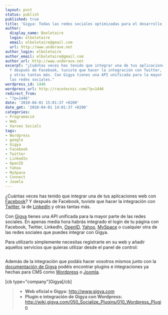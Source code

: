 ```yaml
---
layout: post
status: publish
published: true
title: 'Gigya: Todas las redes sociales optimizadas para el desarrollo'
author:
  display_name: Booletaire
  login: elboletaire
  email: elboletaire@gmail.com
  url: http://www.underave.net
author_login: elboletaire
author_email: elboletaire@gmail.com
author_url: http://www.underave.net
excerpt: "¿Cuántas veces has tenido que integrar una de tus aplicaciones web con Facebook?
  Y después de Facebook, tuviste que hacer la integración con Twitter, la de LinkedIn
  y otras tantas más. Con Gigya tienes una API unificada para la mayor parte de
  las redes sociales."
wordpress_id: 1446
wordpress_url: http://racotecnic.com/?p=1446
redirect_from:
- "?p=1446"
date: '2010-04-01 15:01:37 +0200'
date_gmt: '2010-04-01 14:01:37 +0200'
categories:
- Programació
- Web
- Xarxes Socials
tags:
- Wordpress
- google
- Gigya
- Facebook
- Twitter
- LinkedIn
- OpenID
- Yahoo
- MySpace
- Connect
- Joomla
---
```


¿Cuántas veces has tenido que integrar una de tus aplicaciones web con <a rel="nofollow" href="http://www.facebook.com" target="_blank">Facebook</a>? Y después de Facebook, tuviste que hacer la integración con <a rel="nofollow" href="http://www.twitter.com" target="_blank">Twitter</a>, la de <a rel="nofollow" href="http://www.linkedin.com" target="_blank">LinkedIn</a> y otras tantas más.

Con <a rel="nofollow" href="http://www.gigya.com" target="_blank">Gigya</a> tienes una API unificada para la mayor parte de las redes sociales. En apenas media hora habrás integrado el login de tu página con Facebook, Twitter, LinkedIn, <a rel="nofollow" href="http://www.openid.net/" target="_blank">OpenID</a>, <a rel="nofollow" href="http://www.yahoo.com" target="_blank">Yahoo</a>, <a rel="nofollow" href="http://www.myspace.com" target="_blank">MySpace</a> o cualquier otra de las redes sociales que puedes integrar con Gigya.

Para utilizarlo simplemente necesitas registrarte en su web y añadir aquellos servicios que quieras utilizar desde el panel de control:

<a href="{{ site.url }}/uploads/2010/04/gigya_1.png"><img class="size-medium wp-image-1447 aligncenter" title="gigya_1" src="{{ site.url }}/uploads/2010/04/gigya_1.png" alt="" /></a>

<a id="more-1446"></a>

Además de la integración que podáis hacer vosotros mismos junto con la <a rel="nofollow" href="http://wiki.gigya.com/" target="_blank">documentación de Gigya</a> podéis encontrar plugins e integraciones ya hechas para CMS como <a rel="nofollow" href="http://wiki.gigya.com/050_Socialize_Plugins/010_Wordpress_Plugin" target="_blank">Wordpress</a> o <a rel="nofollow" href="http://extensions.joomla.org/extensions/external-contents/widgets/3168">Joomla</a>.

[cb type="company"]Gigya[/cb]

> - **Web oficial e Gigya:** <a rel="nofollow" href="http://www.gigya.com" target="_blank">http://www.gigya.com</a>
> - **Plugin e integración de Gigya con Wordpress:** <a rel="nofollow" href="http://wiki.gigya.com/050_Socialize_Plugins/010_Wordpress_Plugin" target="_blank">http://wiki.gigya.com/050_Socialize_Plugins/010_Wordpress_Plugin</a>
